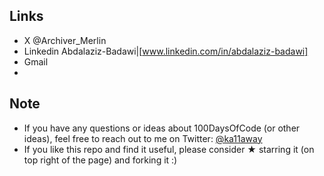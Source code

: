 ## Links

- X @Archiver_Merlin
- Linkedin Abdalaziz-Badawi|[www.linkedin.com/in/abdalaziz-badawi]
- Gmail
- 


## Note

- If you have any questions or ideas about 100DaysOfCode (or other ideas), feel free to reach out to me on Twitter: [@ka11away](https://twitter.com/ka11away)
- If you like this repo and find it useful, please consider &#9733; starring it (on top right of the page) and forking it :)
